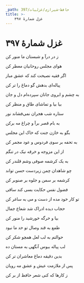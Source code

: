 ```yaml
---
_path: حافظ-شیرازی/غزلیات/397
title: >-
    غزل شمارهٔ ۳۹۷
---
```

# غزل شمارهٔ ۳۹۷

<div class="b" id="bn1"><div class="m1"><p>ز در درآ و شبستان ما منور کن</p></div>
<div class="m2"><p>هوای مجلس روحانیان معطر کن</p></div></div>
<div class="b" id="bn2"><div class="m1"><p>اگر فقیه نصیحت کند که عشق مباز</p></div>
<div class="m2"><p>پیاله‌ای بدهش گو دماغ را تر کن</p></div></div>
<div class="b" id="bn3"><div class="m1"><p>به چشم و ابروی جانان سپرده‌ام دل و جان</p></div>
<div class="m2"><p>بیا بیا و تماشای طاق و منظر کن</p></div></div>
<div class="b" id="bn4"><div class="m1"><p>ستاره شب هجران نمی‌فشاند نور</p></div>
<div class="m2"><p>به بام قصر برآ و چراغ مه برکن</p></div></div>
<div class="b" id="bn5"><div class="m1"><p>بگو به خازن جنت که خاک این مجلس</p></div>
<div class="m2"><p>به تحفه بر سوی فردوس و عود مجمر کن</p></div></div>
<div class="b" id="bn6"><div class="m1"><p>از این مزوجه و خرقه نیک در تنگم</p></div>
<div class="m2"><p>به یک کرشمه صوفی وشم قلندر کن</p></div></div>
<div class="b" id="bn7"><div class="m1"><p>چو شاهدان چمن زیردست حسن تواند</p></div>
<div class="m2"><p>کرشمه بر سمن و جلوه بر صنوبر کن</p></div></div>
<div class="b" id="bn8"><div class="m1"><p>فضول نفس حکایت بسی کند ساقی</p></div>
<div class="m2"><p>تو کار خود مده از دست و می به ساغر کن</p></div></div>
<div class="b" id="bn9"><div class="m1"><p>حجاب دیده ادراک شد شعاع جمال</p></div>
<div class="m2"><p>بیا و خرگه خورشید را منور کن</p></div></div>
<div class="b" id="bn10"><div class="m1"><p>طمع به قند وصال تو حد ما نبود</p></div>
<div class="m2"><p>حوالتم به لب لعل همچو شکر کن</p></div></div>
<div class="b" id="bn11"><div class="m1"><p>لب پیاله ببوس آنگهی به مستان ده</p></div>
<div class="m2"><p>بدین دقیقه دماغ معاشران تر کن</p></div></div>
<div class="b" id="bn12"><div class="m1"><p>پس از ملازمت عیش و عشق مه رویان</p></div>
<div class="m2"><p>ز کارها که کنی شعر حافظ از بر کن</p></div></div>
